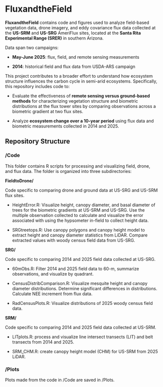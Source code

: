 # FluxandtheField

**FluxandtheField** contains code and figures used to analyze field-based vegetation data, drone imagery, and eddy covariance flux data collected at the **US-SRM** and **US-SRG** AmeriFlux sites, located at the **Santa Rita Experimental Range (SRER)** in southern Arizona.

Data span two campaigns:

-   **May-June 2025**: flux, field, and remote sensing measurements

-   **2014**: historical field and flux data from USDA-ARS campaign

This project contributes to a broader effort to understand how ecosystem structure influences the carbon cycle in semi-arid ecosystems. Specifically, this repository includes code to:

-   Evaluate the effectiveness of **remote sensing versus ground-based methods** for characterizing vegetation structure and biometric distributions at the flux tower sites by comparing observations across a biometric gradient at two flux sites.

-   Analyze **ecosystem change over a 10-year period** using flux data and biometric measurements collected in 2014 and 2025.

## Repository Structure

### /Code

This folder contains R scripts for processing and visualizing field, drone, and flux data. The folder is organized into three subdirectories:

**FieldtoDrone/**

Code specific to comparing drone and ground data at US-SRG and US-SRM flux sites.

-   HeightError.R: Visualize height, canopy diameter, and basal diameter of trees for the biometric gradients at US-SRM and US-SRG. Use the multiple observation collected to calculate and visualize the error associated with using the hypsometer in-field to collect height data.

-   SRGtreetops.R: Use canopy polygons and canopy height model to extract height and canopy diameter statistics from LiDAR. Compare extracted values with woody census field data from US-SRG.

**SRG/**

Code specific to comparing 2014 and 2025 field data collected at US-SRG.

-   60mObs.R: Filter 2014 and 2025 field data to 60-m, summarize observations, and visualize by quadrant.

-   CensusDistribComparison.R: Visualize mesquite height and canopy diameter distributions. Determine significant differences in distributions. Calculate NEE increment from flux data.

-   RadCensusPlots.R: Visualize distributions of 2025 woody census field data.

**SRM/**

Code specific to comparing 2014 and 2025 field data collected at US-SRM.

-   LITplots.R: process and visualize line intersect transects (LIT) and belt transects from 2014 and 2025.

-   SRM_CHM.R: create canopy height model (CHM) for US-SRM from 2025 LiDAR.

### /Plots

Plots made from the code in /Code are saved in /Plots.

